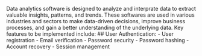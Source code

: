 Data analytics software is designed to analyze and interprate data to extract valuable insights, patterns, and trends. These softwares are used in various industries and sectors to make data-driven decisions, improve business processes, and gain a better understanding of the underlying data.
Key features to be implemented include:
    ## User Authentication:
            - User registration
            - Email verification
            - Password security
            - Password hashing
            - Account recovery
            - Session management